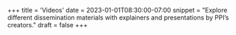 +++
title = 'Videos'
date = 2023-01-01T08:30:00-07:00
snippet = "Explore different dissemination materials with explainers and presentations by PPI’s creators."
draft = false
+++

